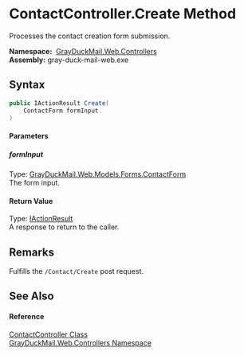ContactController.Create Method
===============================
Processes the contact creation form submission.

  **Namespace:**  [GrayDuckMail.Web.Controllers][1]  
  **Assembly:** gray-duck-mail-web.exe

Syntax
------

```csharp
public IActionResult Create(
	ContactForm formInput
)
```

#### Parameters

##### *formInput*
Type: [GrayDuckMail.Web.Models.Forms.ContactForm][2]  
 The form input.

#### Return Value
Type: [IActionResult][3]  
 A response to return to the caller. 

Remarks
-------
 Fulfills the `/Contact/Create` post request. 

See Also
--------

#### Reference
[ContactController Class][4]  
[GrayDuckMail.Web.Controllers Namespace][1]  

[1]: ../README.md
[2]: ../../GrayDuckMail.Web.Models.Forms/ContactForm/README.md
[3]: https://docs.microsoft.com/dotnet/api/microsoft.aspnetcore.mvc.iactionresult
[4]: README.md